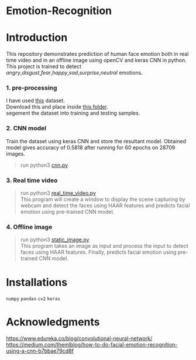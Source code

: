 # Emotion-Recognition

# Introduction
This repository demonstrates prediction of human face emotion both in real time video and in an offline image using openCV and keras CNN in python. 
This project is trained to detect *angry*,*disgust*,*fear*,*happy*,*sad*,*surprise*,*neutral* emotions.

### 1. pre-processing 
I have used [this](https://www.kaggle.com/c/challenges-in-representation-learning-facial-expression-recognition-challenge/data) dataset.</br>
Download this and place inside [this folder](https://github.com/vamc-stash/Emotion-Recognition/tree/master/src/fer2013/fer2013).</br>
segement the dataset into training and testing samples.

### 2. CNN model
Train the dataset using keras CNN and store the resultant model. Obtained model gives accuracy of 0.5818 after running for 60 epochs on 28709 images.</br>
> run python3 [cnn.py](https://github.com/vamc-stash/Emotion-Recognition/blob/master/src/code/cnn.py)

### 3. Real time video
> run python3 [real_time_video.py](https://github.com/vamc-stash/Emotion-Recognition/blob/master/src/code/real_time_video.py)</br>
This program will create a window to display the scene capturing by webcam and detect the faces using HAAR features and predicts facial emotion using pre-trained CNN model.

### 4. Offline image
> run python3 [static_image.py](https://github.com/vamc-stash/Emotion-Recognition/blob/master/src/code/static_image.py)</br>
This program takes an image as input and process the input to detect faces using HAAR features. Finally, predicts facial emotion using pre-trained CNN model.

# Installations
`numpy` `pandas` `cv2` `keras` 

# Acknowledgments
https://www.edureka.co/blog/convolutional-neural-network/ </br>
https://medium.com/themlblog/how-to-do-facial-emotion-recognition-using-a-cnn-b7bbae79cd8f




